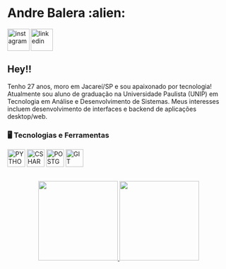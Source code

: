 
<div dsplay="inline-block">
 
 <h1 align="left">Andre Balera :alien: </h1>
 <a href="https://www.linkedin.com/in/andre-balera-447139229/">
    <img align="left" width="50px" src="https://user-images.githubusercontent.com/96637245/220476074-f0f1f42b-68cb-4321-84c0-1cefd84e1b94.png" alt="instagram" style="vertical-align:top;">
  </a> 
  <a href="https://www.linkedin.com/in/andre-balera-447139229/">
    <img width="50px" src="https://user-images.githubusercontent.com/96637245/220476231-943b7de4-a751-4bbd-9c97-988e6c4ac542.png" alt="linkedin" style="vertical-align:top;">
  </a>
</div>

## Hey!!
Tenho 27 anos, moro em Jacareí/SP e sou apaixonado por tecnologia! Atualmente sou aluno de graduação na Universidade Paulista (UNIP) em Tecnologia em Análise e Desenvolvimento de Sistemas. Meus interesses incluem desenvolvimento de interfaces e backend de aplicações desktop/web.

### 🖥️ Tecnologias e Ferramentas 
<p align="left">
<img width="40px" src="https://cdn.jsdelivr.net/gh/devicons/devicon/icons/python/python-original.svg" title = "PYTHON"/>
<img width="40px" src="https://cdn.jsdelivr.net/gh/devicons/devicon/icons/csharp/csharp-original.svg" title = "CSHARP"/>
<img width="40px" src="https://cdn.jsdelivr.net/gh/devicons/devicon/icons/postgresql/postgresql-original.svg" title = "POSTGRESQL"/>
<img width="40px" src="https://cdn.jsdelivr.net/gh/devicons/devicon/icons/git/git-original.svg" title = "GIT"/>
</p>

##
<p align="center">
<a href="https://github.com/baleraandre">
  <img height="180em" src="https://github-readme-stats-eight-theta.vercel.app/api?username=baleraandre&show_icons=true&theme=algolia&include_all_commits=true&count_private=true"/>
  <img height="180em" src="https://github-readme-stats-eight-theta.vercel.app/api/top-langs/?username=baleraandre&layout=compact&langs_count=8&theme=algolia"/>
</a>
</p>
